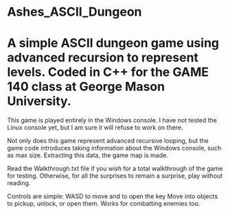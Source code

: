 # Ashes_ASCII_Dungeon
# A simple ASCII dungeon game using advanced recursion to represent levels. Coded in C++ for the GAME 140 class at George Mason University.

This game is played entirely in the Windows console. I have not tested the Linux console yet, but I am sure it will refuse to work on there.

Not only does this game represent advanced recursive looping, but the game code introduces taking information about the Windows console, such as max size. Extracting this data, the game map is made.
 
Read the Walkthrough.txt file if you wish for a total walkthrough of the game for testing. Otherwise, for all the surprises to remain a surprise, play without reading.

Controls are simple: WASD to move and <filler> to open the key
Move into objects to pickup, unlock, or open them. Works for combatting enemies too. 
